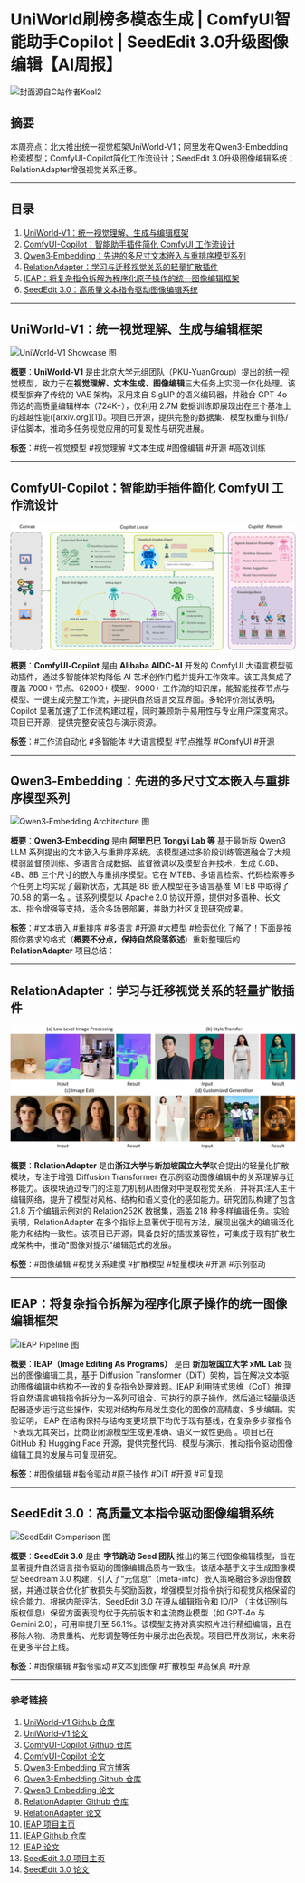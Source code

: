 # UniWorld刷榜多模态生成 | ComfyUI智能助手Copilot | SeedEdit 3.0升级图像编辑【AI周报】

![封面源自C站作者Koal2](https://image.civitai.com/xG1nkqKTMzGDvpLrqFT7WA/bc7e4820-82c0-4d95-a196-9627d8cb4578/original=true,quality=90/00003-2892726208.jpeg)

## 摘要

本周亮点：北大推出统一视觉框架UniWorld-V1；阿里发布Qwen3-Embedding检索模型；ComfyUI-Copilot简化工作流设计；SeedEdit 3.0升级图像编辑系统；RelationAdapter增强视觉关系迁移。

---

## 目录  
1. [UniWorld‑V1：统一视觉理解、生成与编辑框架](#uniworldv1统一视觉理解生成与编辑框架)
2. [ComfyUI-Copilot：智能助手插件简化 ComfyUI 工作流设计](#comfyui-copilot智能助手插件简化-comfyui-工作流设计)
3. [Qwen3‑Embedding：先进的多尺寸文本嵌入与重排序模型系列](#qwen3embedding先进的多尺寸文本嵌入与重排序模型系列)
4. [RelationAdapter：学习与迁移视觉关系的轻量扩散插件](#relationadapter学习与迁移视觉关系的轻量扩散插件)
5. [IEAP：将复杂指令拆解为程序化原子操作的统一图像编辑框架](#ieap将复杂指令拆解为程序化原子操作的统一图像编辑框架)
6. [SeedEdit 3.0：高质量文本指令驱动图像编辑系统](#seededit-30高质量文本指令驱动图像编辑系统)

---

## UniWorld‑V1：统一视觉理解、生成与编辑框架

![UniWorld‑V1 Showcase 图](https://camo.githubusercontent.com/9cba8a6e1d4930866e3bdbd9c90c035d5b7b38f608d60c651d581b7b4ed02613/68747470733a2f2f7332312e617831782e636f6d2f323032352f30362f30332f70564342366c6e2e706e67)

**概要**：**UniWorld‑V1** 是由北京大学元组团队（PKU‑YuanGroup）提出的统一视觉模型，致力于在**视觉理解、文本生成、图像编辑**三大任务上实现一体化处理。该模型摒弃了传统的 VAE 架构，采用来自 SigLIP 的语义编码器，并融合 GPT‑4o 筛选的高质量编辑样本（724K+），仅利用 2.7M 数据训练即展现出在三个基准上的超越性能([arxiv.org][1])。项目已开源，提供完整的数据集、模型权重与训练/评估脚本，推动多任务视觉应用的可复现性与研究进展。

**标签**：#统一视觉模型 #视觉理解 #文本生成 #图像编辑 #开源 #高效训练

---

## ComfyUI-Copilot：智能助手插件简化 ComfyUI 工作流设计

![ComfyUI-Copilot Framework 图](https://github.com/AIDC-AI/ComfyUI-Copilot/raw/main/assets/Framework.png)

**概要**：**ComfyUI‑Copilot** 是由 **Alibaba AIDC-AI** 开发的 ComfyUI 大语言模型驱动插件，通过多智能体架构降低 AI 艺术创作门槛并提升工作效率。该工具集成了覆盖 7000+ 节点、62000+ 模型、9000+ 工作流的知识库，能智能推荐节点与模型、一键生成完整工作流，并提供自然语言交互界面。多轮评价测试表明，Copilot 显著加速了工作流构建过程，同时兼顾新手易用性与专业用户深度需求。项目已开源，提供完整安装包与演示资源。

**标签**：#工作流自动化 #多智能体 #大语言模型 #节点推荐 #ComfyUI #开源

---

## Qwen3‑Embedding：先进的多尺寸文本嵌入与重排序模型系列

![Qwen3‑Embedding Architecture 图](https://mitalinlp.oss-cn-hangzhou.aliyuncs.com/dingkun/models/qwen-embedding/q3e-model-arc.png)

**概要**：**Qwen3‑Embedding** 是由 **阿里巴巴 Tongyi Lab 等** 基于最新版 Qwen3 LLM 系列提出的文本嵌入与重排序系统。该模型通过多阶段训练管道融合了大规模弱监督预训练、多语言合成数据、监督微调以及模型合并技术，生成 0.6B、4B、8B 三个尺寸的嵌入与重排序模型。它在 MTEB、多语言检索、代码检索等多个任务上均实现了最新状态，尤其是 8B 嵌入模型在多语言基准 MTEB 中取得了 70.58 的第一名 。该系列模型以 Apache 2.0 协议开源，提供对多语种、长文本、指令增强等支持，适合多场景部署，并助力社区复现研究成果。

**标签**：#文本嵌入 #重排序 #多语言 #开源 #大模型 #检索优化
了解了！下面是按照你要求的格式（**概要不分点，保持自然段落叙述**）重新整理后的 **RelationAdapter** 项目总结：

---

## RelationAdapter：学习与迁移视觉关系的轻量扩散插件

![RelationAdapter Teaser 图](https://github.com/gy8888/RelationAdapter/raw/main/assets/teaser.png)

**概要**：**RelationAdapter** 是由**浙江大学**与**新加坡国立大学**联合提出的轻量化扩散模块，专注于增强 Diffusion Transformer 在示例驱动图像编辑中的关系理解与迁移能力。该模块通过专门的注意力机制从图像对中提取视觉关系，并将其注入主干编辑网络，提升了模型对风格、结构和语义变化的感知能力。研究团队构建了包含 21.8 万个编辑示例对的 Relation252K 数据集，涵盖 218 种多样编辑任务。实验表明，RelationAdapter 在多个指标上显著优于现有方法，展现出强大的编辑泛化能力和结构一致性。该项目已开源，具备良好的插拔兼容性，可集成于现有扩散生成架构中，推动"图像对提示"编辑范式的发展。

**标签**：#图像编辑 #视觉关系建模 #扩散模型 #轻量模块 #开源 #示例驱动

---

## IEAP：将复杂指令拆解为程序化原子操作的统一图像编辑框架

![IEAP Pipeline 图](https://yujiahu1109.github.io/IEAP/static/ieap_files/method/pipeline.webp)

**概要**：**IEAP（Image Editing As Programs）** 是由 **新加坡国立大学 xML Lab** 提出的图像编辑工具，基于 Diffusion Transformer（DiT）架构，旨在解决文本驱动图像编辑中结构不一致的复杂指令处理难题。IEAP 利用链式思维（CoT）推理将自然语言编辑指令拆分为一系列可组合、可执行的原子操作，然后通过轻量级适配器逐步运行这些操作，实现对结构布局发生变化的图像的高精度、多步编辑。实验证明，IEAP 在结构保持与结构变更场景下均优于现有基线，在复杂多步骤指令下表现尤其突出，比商业闭源模型生成更准确、语义一致性更高 。项目已在 GitHub 和 Hugging Face 开源，提供完整代码、模型与演示，推动指令驱动图像编辑工具的发展与可复现研究。

**标签**：#图像编辑 #指令驱动 #原子操作 #DiT #开源 #可复现

---

## SeedEdit 3.0：高质量文本指令驱动图像编辑系统

![SeedEdit Comparison 图](https://lf3-static.bytednsdoc.com/obj/eden-cn/bdeh7uhpsuht/seededit0004.jpg)

**概要**：**SeedEdit 3.0** 是由 **字节跳动 Seed 团队** 推出的第三代图像编辑模型，旨在显著提升自然语言指令驱动的图像编辑品质与一致性。该版本基于文字生成图像模型 Seedream 3.0 构建，引入了“元信息”（meta-info）嵌入策略融合多源图像数据，并通过联合优化扩散损失与奖励函数，增强模型对指令执行和视觉风格保留的综合能力。根据内部评估，SeedEdit 3.0 在遵从编辑指令和 ID/IP （主体识别与版权信息）保留方面表现均优于先前版本和主流商业模型（如 GPT‑4o 与 Gemini 2.0），可用率提升至 56.1%。该模型支持对真实照片进行精细编辑，且在移除人物、场景重构、光影调整等任务中展示出色表现。项目已开放测试，未来将在更多平台上线。

**标签**：#图像编辑 #指令驱动 #文本到图像 #扩散模型 #高保真 #开源

---

### **参考链接**

1. [UniWorld‑V1 Github 仓库](https://github.com/PKU-YuanGroup/UniWorld-V1)
2. [UniWorld‑V1 论文](https://arxiv.org/html/2506.03147v3)
3. [ComfyUI-Copilot Github 仓库](https://github.com/AIDC-AI/ComfyUI-Copilot)
4. [ComfyUI-Copilot 论文](https://arxiv.org/html/2506.05010v1)
5. [Qwen3-Embedding 官方博客](https://qwenlm.github.io/blog/qwen3-embedding/)
6. [Qwen3-Embedding Github 仓库](https://github.com/QwenLM/Qwen3-Embedding)
7. [Qwen3-Embedding 论文](https://arxiv.org/html/2506.05176)
8. [RelationAdapter Github 仓库](https://github.com/gy8888/RelationAdapter)
9. [RelationAdapter 论文](https://arxiv.org/html/2506.02528)
10. [IEAP 项目主页](https://yujiahu1109.github.io/IEAP/)
11. [IEAP Github 仓库](https://github.com/YujiaHu1109/IEAP)
12. [IEAP 论文](https://arxiv.org/html/2506.04158v1)
13. [SeedEdit 3.0 项目主页](https://seed.bytedance.com/zh/tech/seededit)
14. [SeedEdit 3.0 论文](https://arxiv.org/html/2506.05083v1)
